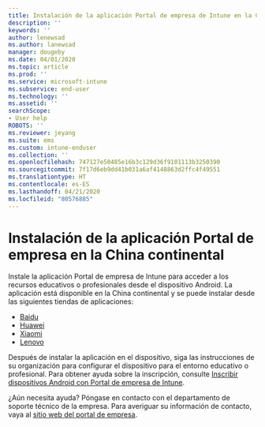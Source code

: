 ```yaml
---
title: Instalación de la aplicación Portal de empresa de Intune en la China continental | Microsoft Docs
description: ''
keywords: ''
author: lenewsad
ms.author: lanewsad
manager: dougeby
ms.date: 04/01/2020
ms.topic: article
ms.prod: ''
ms.service: microsoft-intune
ms.subservice: end-user
ms.technology: ''
ms.assetid: ''
searchScope:
- User help
ROBOTS: ''
ms.reviewer: jeyang
ms.suite: ems
ms.custom: intune-enduser
ms.collection: ''
ms.openlocfilehash: 747127e50485e16b3c129d36f9101113b3250390
ms.sourcegitcommit: 7f17d6eb9dd41b031a6af4148863d2ffc4f49551
ms.translationtype: HT
ms.contentlocale: es-ES
ms.lasthandoff: 04/21/2020
ms.locfileid: "80576885"
---
```

# <a name="install-company-portal-app-in-mainland-china"></a>Instalación de la aplicación Portal de empresa en la China continental   

Instale la aplicación Portal de empresa de Intune para acceder a los recursos educativos o profesionales desde el dispositivo Android. La aplicación está disponible en la China continental y se puede instalar desde las siguientes tiendas de aplicaciones: 

* [Baidu](https://go.microsoft.com/fwlink/?linkid=836946)
* [Huawei](https://go.microsoft.com/fwlink/?linkid=836948)
* [Xiaomi](https://go.microsoft.com/fwlink/?linkid=836947) 
* [Lenovo](https://go.microsoft.com/fwlink/?linkid=2125082)

Después de instalar la aplicación en el dispositivo, siga las instrucciones de su organización para configurar el dispositivo para el entorno educativo o profesional. Para obtener ayuda sobre la inscripción, consulte [Inscribir dispositivos Android con Portal de empresa de Intune](enroll-device-android-company-portal.md).  

¿Aún necesita ayuda? Póngase en contacto con el departamento de soporte técnico de la empresa. Para averiguar su información de contacto, vaya al [sitio web del portal de empresa](https://go.microsoft.com/fwlink/?linkid=2010980).
